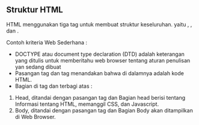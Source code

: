 ## Struktur HTML

HTML menggunakan tiga tag untuk membuat struktur keseluruhan. yaitu <html>, <head>, dan <body>.

Contoh kriteria Web Sederhana :

- DOCTYPE atau document type declaration (DTD) adalah keterangan yang ditulis untuk memberitahu web browser tentang aturan penulisan yan sedang dibuat
- Pasangan tag <html> dan tag </html> menandakan bahwa di dalamnya adalah kode HTML.
- Bagian di tag <html> dan </html> terbagi atas :

1. Head, ditandai dengan pasangan tag <head> dan </head>
   Bagian head berisi tentang Informasi tentang HTML, memanggil CSS, dan Javascript.
2. Body, ditandai dengan pasangan tag <body> dan </body>
   Bagian Body akan ditampilkan di Web Browser.
